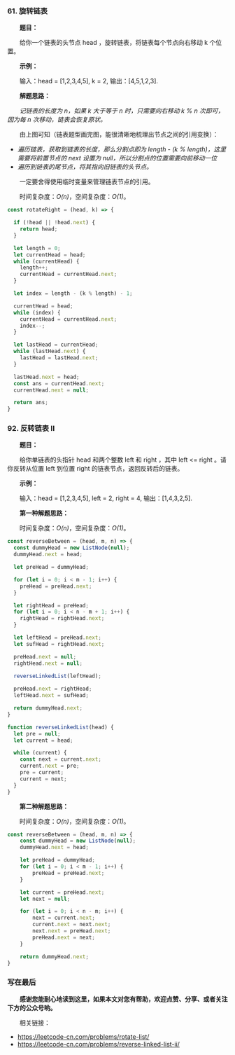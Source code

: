 ### 61. 旋转链表

&emsp;&emsp;**题目：**

&emsp;&emsp;给你一个链表的头节点 head ，旋转链表，将链表每个节点向右移动 k 个位置。

&emsp;&emsp;**示例：**

&emsp;&emsp;输入：head = [1,2,3,4,5], k = 2, 输出：[4,5,1,2,3].

&emsp;&emsp;**解题思路：**

&emsp;&emsp;*记链表的长度为 n，如果 k 大于等于 n 时，只需要向右移动 k % n 次即可，因为每 n 次移动，链表会恢复原状。*

&emsp;&emsp;由上图可知（链表题型画完图，能很清晰地梳理出节点之间的引用变换）：

- *遍历链表，获取到链表的长度，那么分割点即为 length - (k % length)，这里需要将前置节点的 next 设置为 null，所以分割点的位置需要向前移动一位*
- *遍历到链表的尾节点，将其指向旧链表的头节点。*

&emsp;&emsp;一定要舍得使用临时变量来管理链表节点的引用。

&emsp;&emsp;时间复杂度：*O(n)*，空间复杂度：*O(1)*。

```JavaScript
const rotateRight = (head, k) => {

  if (!head || !head.next) {
    return head;
  }

  let length = 0;
  let currentHead = head;
  while (currentHead) {
    length++;
    currentHead = currentHead.next;
  }

  let index = length - (k % length) - 1;

  currentHead = head;
  while (index) {
    currentHead = currentHead.next;
    index--;
  }

  let lastHead = currentHead;
  while (lastHead.next) {
    lastHead = lastHead.next;
  }

  lastHead.next = head;
  const ans = currentHead.next;
  currentHead.next = null;

  return ans;
}
```

### 92. 反转链表 II

&emsp;&emsp;**题目：**

&emsp;&emsp;给你单链表的头指针 head 和两个整数 left 和 right ，其中 left <= right 。请你反转从位置 left 到位置 right 的链表节点，返回反转后的链表。

&emsp;&emsp;**示例：**

&emsp;&emsp;输入：head = [1,2,3,4,5], left = 2, right = 4, 输出：[1,4,3,2,5].

&emsp;&emsp;**第一种解题思路：**

&emsp;&emsp;时间复杂度：*O(n)*，空间复杂度：*O(1)*。

```JavaScript
const reverseBetween = (head, m, n) => {
  const dummyHead = new ListNode(null);
  dummyHead.next = head;

  let preHead = dummyHead;

  for (let i = 0; i < m - 1; i++) {
    preHead = preHead.next;
  }

  let rightHead = preHead;
  for (let i = 0; i < n - m + 1; i++) {
    rightHead = rightHead.next;
  }

  let leftHead = preHead.next;
  let sufHead = rightHead.next;

  preHead.next = null;
  rightHead.next = null;
  
  reverseLinkedList(leftHead);

  preHead.next = rightHead;
  leftHead.next = sufHead;

  return dummyHead.next;
}

function reverseLinkedList(head) {
  let pre = null;
  let current = head;

  while (current) {
    const next = current.next;
    current.next = pre;
    pre = current;
    current = next;
  }
}
```

&emsp;&emsp;**第二种解题思路：**

&emsp;&emsp;时间复杂度：*O(n)*，空间复杂度：*O(1)*。

```JavaScript
const reverseBetween = (head, m, n) => {
    const dummyHead = new ListNode(null);
    dummyHead.next = head;

    let preHead = dummyHead;
    for (let i = 0; i < m - 1; i++) {
        preHead = preHead.next;
    }

    let current = preHead.next;
    let next = null;

    for (let i = 0; i < n - m; i++) {
        next = current.next;
        current.next = next.next;
        next.next = preHead.next;
        preHead.next = next;
    }

    return dummyHead.next;
}
```

### 写在最后

&emsp;&emsp;**感谢您能耐心地读到这里，如果本文对您有帮助，欢迎点赞、分享、或者关注下方的公众号哟。**

&emsp;&emsp;相关链接：

- https://leetcode-cn.com/problems/rotate-list/
- https://leetcode-cn.com/problems/reverse-linked-list-ii/